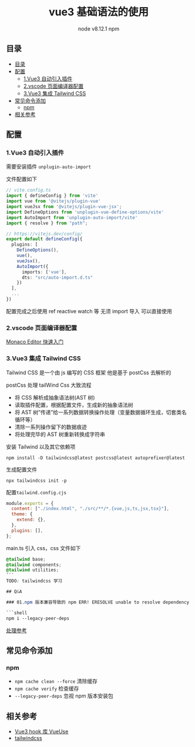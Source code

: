 <div align="center">
  <h1>vue3 基础语法的使用</h1>
  <p>node v8.12.1  npm </p>
</div>

## 目录

- [目录](#目录)
- [配置](#配置)
  - [1.Vue3 自动引入插件](#1vue3-自动引入插件)
  - [2.vscode 页面编译器配置](#2vscode-页面编译器配置)
  - [3.Vue3 集成 Tailwind CSS](#3vue3-集成-tailwind-css)
- [常见命令添加](#常见命令添加)
  - [npm](#npm)
- [相关参考](#相关参考)

## 配置

### 1.Vue3 自动引入插件

需要安装插件 `unplugin-auto-import`

文件配置如下

```ts
// vite.config.ts
import { defineConfig } from 'vite'
import vue from '@vitejs/plugin-vue'
import vueJsx from '@vitejs/plugin-vue-jsx';
import DefineOptions from 'unplugin-vue-define-options/vite'
import AutoImport from 'unplugin-auto-import/vite'
import { resolve } from "path";

// https://vitejs.dev/config/
export default defineConfig({
  plugins: [
    DefineOptions(),
    vue(),
    vueJsx(),
    AutoImport({
      imports: ['vue'],
      dts: "src/auto-import.d.ts"
    })
  ],
  ...
})
```

配置完成之后使用 ref reactive watch 等 无须 import 导入 可以直接使用

### 2.vscode 页面编译器配置

[Monaco Editor 快速入门](https://juejin.cn/post/7003722250960502820)

### 3.Vue3 集成 Tailwind CSS

Tailwind CSS 是一个由 js 编写的 CSS 框架 他是基于 postCss 去解析的

postCss 处理 tailWind Css 大致流程

- 将 CSS 解析成抽象语法树(AST 树)
- 读取插件配置，根据配置文件，生成新的抽象语法树
- 将 AST 树”传递”给一系列数据转换操作处理（变量数据循环生成，切套类名循环等）
- 清除一系列操作留下的数据痕迹
- 将处理完毕的 AST 树重新转换成字符串

安装 Tailwind 以及其它依赖项

```shell
npm install -D tailwindcss@latest postcss@latest autoprefixer@latest
```

生成配置文件

```shell
npx tailwindcss init -p
```

配置`tailwind.config.cjs`

```cjs
module.exports = {
  content: ["./index.html", "./src/**/*.{vue,js,ts,jsx,tsx}"],
  theme: {
    extend: {},
  },
  plugins: [],
};
```

main.ts 引入 css，css 文件如下

````css
@tailwind base;
@tailwind components;
@tailwind utilities;
```
TODO: tailwindcss 学习

## Q&A

### 01.npm 版本兼容导致的 npm ERR! ERESOLVE unable to resolve dependency tree

```shell
npm i --legacy-peer-deps
````

[处理参考](https://www.cnblogs.com/it-people/p/15500753.html)

## 常见命令添加

### npm

- `npm cache clean --force` 清除缓存
- `npm cache verify` 检查缓存
- `--legacy-peer-deps` 忽视 npm 版本安装包

## 相关参考

- [Vue3 hook 库 VueUse](https://vueuse.org/guide/)
- [tailwindcss](https://www.tailwindcss.cn/docs)
